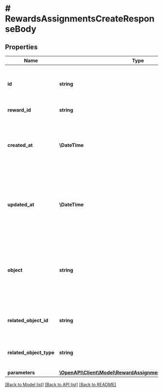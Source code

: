 # # RewardsAssignmentsCreateResponseBody

## Properties

Name | Type | Description | Notes
------------ | ------------- | ------------- | -------------
**id** | **string** | Unique reward assignment ID, assigned by Voucherify. |
**reward_id** | **string** | Associated reward ID. |
**created_at** | **\DateTime** | Timestamp representing the date and time when the reward assignment was created in ISO 8601 format. |
**updated_at** | **\DateTime** | Timestamp representing the date and time when the reward assignment was updated in ISO 8601 format. |
**object** | **string** | The type of object represented by the JSON. This object stores information about the reward assignment. | [default to 'reward_assignment']
**related_object_id** | **string** | Related object ID to which the reward was assigned. |
**related_object_type** | **string** | Related object type to which the reward was assigned. | [default to 'campaign']
**parameters** | [**\OpenAPI\Client\Model\RewardAssignmentParametersParameters**](RewardAssignmentParametersParameters.md) |  | [optional]

[[Back to Model list]](../../README.md#models) [[Back to API list]](../../README.md#endpoints) [[Back to README]](../../README.md)
